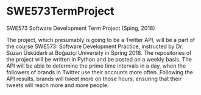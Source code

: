 # SWE573TermProject
SWE573 Software Development Term Project (Sping, 2018)

The project, which presumably is going to be a Twitter API, will be a part of the course SWE573: Software Development Practice, instructed by Dr. Suzan Üsküdarlı at Boğaziçi University in Spring 2018. The repositories of the project will be written in Python and be posted on a weekly basis.
The API will be able to determine the prime time intervals in a day, when the followers of brands in Twitter use their accounts more often. Following the API results, brands will tweet more on those hours, ensuring that their tweets will reach more and more people.
